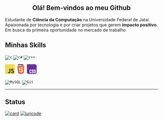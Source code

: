 <head>
  
</head>
<body>
  <h2 align="center">Olá! Bem-vindos ao meu Github</h2>
  <p>
  Estudante de <strong>Ciência da Computação</strong> na Universidade Federal de Jataí. <br>
  Apaixonada por tecnologia e por criar projetos que gerem <strong>impacto positivo</strong>. <br>
  Em busca da primeira oportunidade no mercado de trabalho

  ## Minhas Skills

<code><img height="32" src="https://cdn.iconscout.com/icon/free/png-512/c-programming-569564.png" alt="c"/></code>
<code><img height="32" src="https://cdn.jsdelivr.net/gh/devicons/devicon@latest/icons/csharp/csharp-original.svg" alt="c#"/></code>
<code><img height="32" src="https://cdn.jsdelivr.net/gh/devicons/devicon@latest/icons/cplusplus/cplusplus-original.svg" alt="c++"/></code>

<code><img height="32" src="https://raw.githubusercontent.com/github/explore/80688e429a7d4ef2fca1e82350fe8e3517d3494d/topics/javascript/javascript.png" alt="Javascript"/></code>
<code><img height="32" src="https://raw.githubusercontent.com/github/explore/80688e429a7d4ef2fca1e82350fe8e3517d3494d/topics/html/html.png" alt="HTML5"/></code>
<code><img height="32" src="https://raw.githubusercontent.com/github/explore/80688e429a7d4ef2fca1e82350fe8e3517d3494d/topics/css/css.png" alt="CSS"/></code>

<code><img height="32" src="https://cdn.jsdelivr.net/gh/devicons/devicon@latest/icons/mysql/mysql-original-wordmark.svg" alt="MySQL"/></code>
<code><img height="32" src="https://cdn.jsdelivr.net/gh/devicons/devicon/icons/git/git-original.svg" alt="Git"/></code>

------
## Status

[![card](https://github-readme-stats.vercel.app/api?username=geovannapires&theme=dracula&show_icons=true)](https://github.com/anuraghazra/github-readme-stats)
[![iuricode](https://github-readme-stats.vercel.app/api/top-langs/?username=geovannapires&hide=html&layout=compact&theme=dracula)](https://github.com/anuraghazra/github-readme-stats)


  </body>
